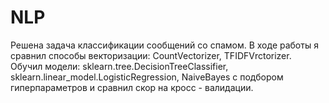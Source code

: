 # NLP
Решена задача классификации сообщений со спамом. В ходе работы я сравнил способы векторизации: CountVectorizer, TFIDFVrctorizer. Обучил модели: sklearn.tree.DecisionTreeClassifier,
sklearn.linear_model.LogisticRegression, NaiveBayes с подбором гиперпараметров и сравнил скор на кросс - валидации.
